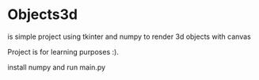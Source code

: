# Objects3d

is simple project using tkinter and numpy to render 3d objects with canvas 

Project is for learning purposes :).

install numpy and run main.py